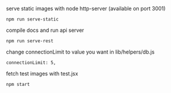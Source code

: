  serve static images with node http-server (available on port 3001)

    npm run serve-static

compile docs and run api server

    npm run serve-rest

change connectionLimit to value you want in lib/helpers/db.js

    connectionLimit: 5,

fetch test images with test.jsx

    npm start

